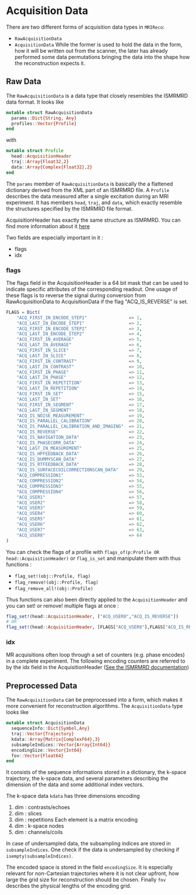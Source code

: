 # Acquisition Data

There are two different forms of acquisition data types in `MRIReco`:
* `RawAcquisitionData`
* `AcquisitionData`
While the former is used to hold the data in the form, how it will be written
out from the scanner, the later has already performed some data permutations
bringing the data into the shape how the reconstruction expects it.

## Raw Data

The `RawAcquisitionData` is a data type that closely resembles the ISMRMRD data
format. It looks like
```julia
mutable struct RawAcquisitionData
  params::Dict{String, Any}
  profiles::Vector{Profile}
end
```
with
```julia
mutable struct Profile
  head::AcquisitionHeader
  traj::Array{Float32,2}
  data::Array{Complex{Float32},2}
end
```
The `params` member of `RawAcquisitionData` is basically the a flattened dictionary
derived from the XML part of an ISMRMRD file. A `Profile` describes the data
measured after a single excitation during an MRI experiment. It has members
`head`, `traj`, and `data`, which exactly resemble the structures specified
by the ISMRMRD file format.

AcquisitionHeader has exactly the same structure as ISMRMRD. You can find more information about it [here](https://ismrmrd.readthedocs.io/en/latest/mrd_raw_data.html#acquisitionheader)

Two fields are especially important in it :
- flags
- idx

### flags

The flags field in the AcquisitionHeader is a 64 bit mask that can be used to indicate specific attributes of the corresponding readout. One usage of these flags is to reverse the signal during conversion from RawAcquisitionData to AcquisitionData if the flag "ACQ_IS_REVERSE" is set.

```julia
FLAGS = Dict(
    "ACQ_FIRST_IN_ENCODE_STEP1"                => 1,
    "ACQ_LAST_IN_ENCODE_STEP1"                 => 2,
    "ACQ_FIRST_IN_ENCODE_STEP2"                => 3,
    "ACQ_LAST_IN_ENCODE_STEP2"                 => 4,
    "ACQ_FIRST_IN_AVERAGE"                     => 5,
    "ACQ_LAST_IN_AVERAGE"                      => 6,
    "ACQ_FIRST_IN_SLICE"                       => 7,
    "ACQ_LAST_IN_SLICE"                        => 8,
    "ACQ_FIRST_IN_CONTRAST"                    => 9,
    "ACQ_LAST_IN_CONTRAST"                     => 10,
    "ACQ_FIRST_IN_PHASE"                       => 11,
    "ACQ_LAST_IN_PHASE"                        => 12,
    "ACQ_FIRST_IN_REPETITION"                  => 13,
    "ACQ_LAST_IN_REPETITION"                   => 14,
    "ACQ_FIRST_IN_SET"                         => 15,
    "ACQ_LAST_IN_SET"                          => 16,
    "ACQ_FIRST_IN_SEGMENT"                     => 17,
    "ACQ_LAST_IN_SEGMENT"                      => 18,
    "ACQ_IS_NOISE_MEASUREMENT"                 => 19,
    "ACQ_IS_PARALLEL_CALIBRATION"              => 20,
    "ACQ_IS_PARALLEL_CALIBRATION_AND_IMAGING"  => 21,
    "ACQ_IS_REVERSE"                           => 22,
    "ACQ_IS_NAVIGATION_DATA"                   => 23,
    "ACQ_IS_PHASECORR_DATA"                    => 24,
    "ACQ_LAST_IN_MEASUREMENT"                  => 25,
    "ACQ_IS_HPFEEDBACK_DATA"                   => 26,
    "ACQ_IS_DUMMYSCAN_DATA"                    => 27,
    "ACQ_IS_RTFEEDBACK_DATA"                   => 28,
    "ACQ_IS_SURFACECOILCORRECTIONSCAN_DATA"    => 29,
    "ACQ_COMPRESSION1"                         => 53,
    "ACQ_COMPRESSION2"                         => 54,
    "ACQ_COMPRESSION3"                         => 55,
    "ACQ_COMPRESSION4"                         => 56,
    "ACQ_USER1"                                => 57,
    "ACQ_USER2"                                => 58,
    "ACQ_USER3"                                => 59,
    "ACQ_USER4"                                => 60,
    "ACQ_USER5"                                => 61,
    "ACQ_USER6"                                => 62,
    "ACQ_USER7"                                => 63,
    "ACQ_USER8"                                => 64
)
```

You can check the flags of a profile with `flags_of(p:Profile OR head::AcquisitionHeader)` or `flag_is_set` and manipulate them with thus functions :
- `flag_set!(obj::Profile, flag)`
- `flag_remove!(obj::Profile, flag)`
- `flag_remove_all!(obj::Profile)`


Thus functions can also been directly applied to the `AcquisitionHeader` and you can set! or remove! multiple flags at once :

```julia
flag_set!(head::AcquisitionHeader, ["ACQ_USER8","ACQ_IS_REVERSE"])
# OR
flag_set!(head::AcquisitionHeader, [FLAGS["ACQ_USER8"],FLAGS["ACQ_IS_REVERSE"]])
```

### idx

MR acquisitions often loop through a set of counters (e.g. phase encodes) in a complete experiment. The following encoding counters are referred to by the idx field in the AcquisitionHeader ([See the ISMRMRD documentation](https://ismrmrd.readthedocs.io/en/latest/mrd_raw_data.html#mrd-encodingcounters))

## Preprocessed Data

The `RawAcquisitionData` can be preprocessed into a form, which makes it more
convenient for reconstruction algorithms. The `AcquisitionData` type looks like
```julia
mutable struct AcquisitionData
  sequenceInfo::Dict{Symbol,Any}
  traj::Vector{Trajectory}
  kdata::Array{Matrix{ComplexF64},3}
  subsampleIndices::Vector{Array{Int64}}
  encodingSize::Vector{Int64}
  fov::Vector{Float64}
end
```
It consists of the sequence informations stored in a dictionary, the k-space
trajectory, the k-space data, and several parameters describing the dimension of the data and some additional index vectors.

The k-space data `kdata` has three dimensions encoding
1. dim : contrasts/echoes
2. dim : slices
3. dim : repetitions
Each element is a matrix encoding
1. dim : k-space nodes
2. dim : channels/coils

In case of undersampled data, the subsampling indices are stored in `subsampleIndices`.
One check if the data is undersampled by checking if `isempty(subsampleIndices)`.

The encoded space is stored in the field `encodingSize`. It is especially relevant
for non-Cartesian trajectories where it is not clear upfront, how large the grid
size for reconstruction should be chosen. Finally `fov` describes the physical lengths
of the encoding grid.

